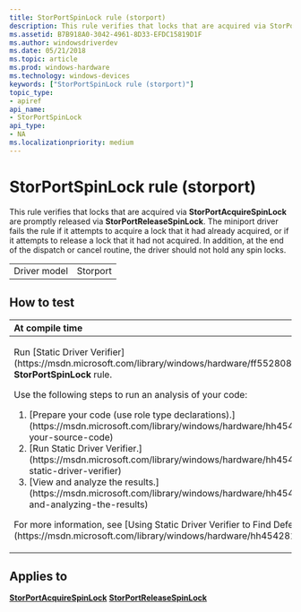 ```yaml
---
title: StorPortSpinLock rule (storport)
description: This rule verifies that locks that are acquired via StorPortAcquireSpinLock are promptly released via StorPortReleaseSpinLock.
ms.assetid: B7B918A0-3042-4961-8D33-EFDC15819D1F
ms.author: windowsdriverdev
ms.date: 05/21/2018
ms.topic: article
ms.prod: windows-hardware
ms.technology: windows-devices
keywords: ["StorPortSpinLock rule (storport)"]
topic_type:
- apiref
api_name:
- StorPortSpinLock
api_type:
- NA
ms.localizationpriority: medium
---
```


# StorPortSpinLock rule (storport)


This rule verifies that locks that are acquired via **StorPortAcquireSpinLock** are promptly released via **StorPortReleaseSpinLock**. The miniport driver fails the rule if it attempts to acquire a lock that it had already acquired, or if it attempts to release a lock that it had not acquired. In addition, at the end of the dispatch or cancel routine, the driver should not hold any spin locks.

|              |          |
|--------------|----------|
| Driver model | Storport |

How to test
-----------

<table>
<colgroup>
<col width="100%" />
</colgroup>
<thead>
<tr class="header">
<th align="left">At compile time</th>
</tr>
</thead>
<tbody>
<tr class="odd">
<td align="left"><p>Run [Static Driver Verifier](https://msdn.microsoft.com/library/windows/hardware/ff552808) and specify the <strong>StorPortSpinLock</strong> rule.</p>
Use the following steps to run an analysis of your code:
<ol>
<li>[Prepare your code (use role type declarations).](https://msdn.microsoft.com/library/windows/hardware/hh454281#preparing-your-source-code)</li>
<li>[Run Static Driver Verifier.](https://msdn.microsoft.com/library/windows/hardware/hh454281#running-static-driver-verifier)</li>
<li>[View and analyze the results.](https://msdn.microsoft.com/library/windows/hardware/hh454281#viewing-and-analyzing-the-results)</li>
</ol>
<p>For more information, see [Using Static Driver Verifier to Find Defects in Drivers](https://msdn.microsoft.com/library/windows/hardware/hh454281).</p></td>
</tr>
</tbody>
</table>

Applies to
----------

[**StorPortAcquireSpinLock**](https://msdn.microsoft.com/library/windows/hardware/ff567025)
[**StorPortReleaseSpinLock**](https://msdn.microsoft.com/library/windows/hardware/ff567496)
 

 






